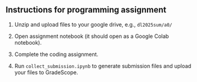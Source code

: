 ## Instructions for programming assignment

1. Unzip and upload files to your google drive, e.g., `dl2025sum/a0/`

2. Open assignment notebook (it should open as a Google Colab notebook).

3. Complete the coding assignment.

4. Run `collect_submission.ipynb` to generate submission files and upload your files to GradeScope.

